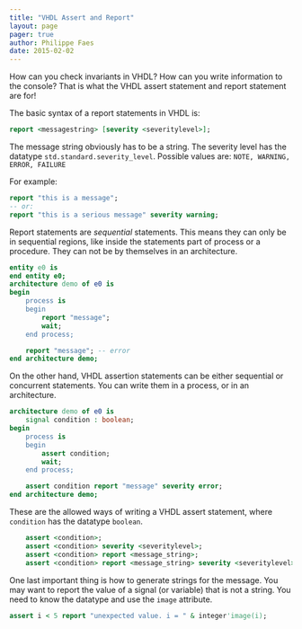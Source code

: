 ```yaml
---
title: "VHDL Assert and Report"
layout: page 
pager: true
author: Philippe Faes
date: 2015-02-02
---
```

How can you check invariants in VHDL? How can you write information to the console? That is what the VHDL assert statement and report statement are for!

The basic syntax of a report statements in VHDL is:
```vhdl
report <messagestring> [severity <severitylevel>];
```

The message string obviously has to be a string. The severity level has the datatype `std.standard.severity_level`. Possible values are: `NOTE, WARNING, ERROR, FAILURE`

For example:
```vhdl
report "this is a message";
-- or:
report "this is a serious message" severity warning;
```

Report statements are _sequential_ statements. This means they can only be in sequential regions, like inside the statements part of  process or a procedure. They can not be by themselves in an architecture.

```vhdl
entity e0 is
end entity e0;
architecture demo of e0 is
begin
    process is
    begin
        report "message";
        wait;
    end process;

    report "message"; -- error
end architecture demo;
```

On the other hand, VHDL assertion statements can be either sequential or concurrent statements. You can write them in a process, or in an architecture.  

```vhdl
architecture demo of e0 is
    signal condition : boolean;
begin
    process is
    begin
        assert condition;
        wait;
    end process;

    assert condition report "message" severity error;
end architecture demo;
```

These are the allowed ways of writing a VHDL assert statement, where `condition` has the datatype `boolean`.

```vhdl
    assert <condition>;
    assert <condition> severity <severitylevel>;
    assert <condition> report <message_string>;
    assert <condition> report <message_string> severity <severitylevel>;
```

One last important thing is how to generate strings for the message. You may want to report the value of a signal (or variable) that is not a string. You need to know the datatype and use the `image` attribute.

```vhdl
assert i < 5 report "unexpected value. i = " & integer'image(i);
```
